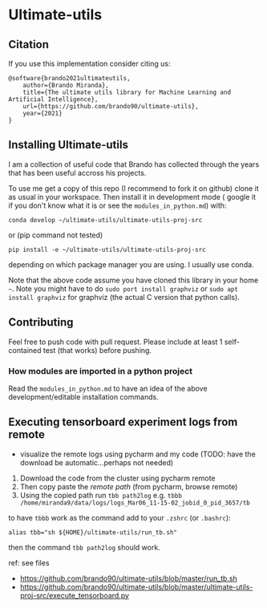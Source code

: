 # Ultimate-utils

## Citation
If you use this implementation consider citing us:

```
@software{brando2021ultimateutils,
    author={Brando Miranda},
    title={The ultimate utils library for Machine Learning and Artificial Intelligence},
    url={https://github.com/brando90/ultimate-utils},
    year={2021}
}
```

## Installing Ultimate-utils

I am a collection of useful code that Brando has collected through the years that has been useful accross his projects.

To use me get a copy of this repo (I recommend to fork it on github) clone it as usual in your workspace. 
Then install it in development mode (
google it if you don't know what it is or see the `modules_in_python.md`) with:

```
conda develop ~/ultimate-utils/ultimate-utils-proj-src
```

or (pip command not tested)

```
pip install -e ~/ultimate-utils/ultimate-utils-proj-src
```

depending on which package manager you are using.
I usually use conda.

Note that the above code assume you have cloned this library in your home `~`.
Note you might have to do `sudo port install graphviz` or `sudo apt install graphviz` for
graphviz (the actual C version that python calls).  

## Contributing

Feel free to push code with pull request.
Please include at least 1 self-contained test (that works) before pushing.

### How modules are imported in a python project

Read the `modules_in_python.md` to have an idea of the above development/editable installation commands. 

## Executing tensorboard experiment logs from remote

- visualize the remote logs using pycharm and my code (TODO: have the download be automatic...perhaps not needed)

1. Download the code from the cluster using pycharm remote
2. Then copy paste the *remote path* (from pycharm, browse remote)
3. Using the copied path run `tbb path2log` e.g. `tbbb /home/miranda9/data/logs/logs_Mar06_11-15-02_jobid_0_pid_3657/tb`

to have `tbbb` work as the command add to your `.zshrc` (or `.bashrc`):
```
alias tbb="sh ${HOME}/ultimate-utils/run_tb.sh"
```

then the command `tbb path2log` should work.

ref: see files
- https://github.com/brando90/ultimate-utils/blob/master/run_tb.sh
- https://github.com/brando90/ultimate-utils/blob/master/ultimate-utils-proj-src/execute_tensorboard.py
